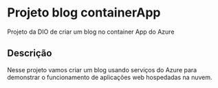 # Projeto blog containerApp
Projeto da DIO de criar um blog no container App do Azure

## Descrição
Nesse projeto vamos criar um blog usando serviços do Azure para demonstrar o funcionamento de aplicações web hospedadas na nuvem.

 




